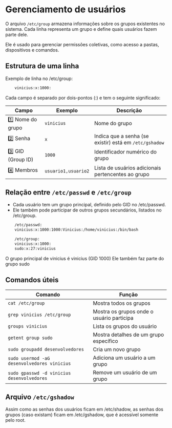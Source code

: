 # Gerenciamento de usuários

O arquivo `/etc/group` armazena informações sobre os grupos existentes no sistema.
Cada linha representa um grupo e define quais usuários fazem parte dele.

Ele é usado para gerenciar permissões coletivas, como acesso a pastas, dispositivos e comandos.

## Estrutura de uma linha
Exemplo de linha no /etc/group:
```bash
    vinicius:x:1000:
```
Cada campo é separado por dois-pontos (:) e tem o seguinte significado:

| Campo              | Exemplo             | Descrição                                              |
| ------------------ | ------------------- | ------------------------------------------------------ |
| 1️⃣ Nome do grupo  | `vinicius`          | Nome do grupo                                          |
| 2️⃣ Senha          | `x`                 | Indica que a senha (se existir) está em `/etc/gshadow` |
| 3️⃣ GID (Group ID) | `1000`              | Identificador numérico do grupo                        |
| 4️⃣ Membros        | `usuario1,usuario2` | Lista de usuários adicionais pertencentes ao grupo     |

## Relação entre `/etc/passwd` e `/etc/group`

* Cada usuário tem um grupo principal, definido pelo GID no /etc/passwd.
* Ele também pode participar de outros grupos secundários, listados no /etc/group.
```bash
    /etc/passwd:
    vinicius:x:1000:1000:Vinicius:/home/vinicius:/bin/bash

    /etc/group:
    vinicius:x:1000:
    sudo:x:27:vinicius
```
O grupo principal de vinicius é vinicius (GID 1000)
Ele também faz parte do grupo sudo

## Comandos úteis

| Comando                                     | Função                                    |
| ------------------------------------------- | ----------------------------------------- |
| `cat /etc/group`                            | Mostra todos os grupos                    |
| `grep vinicius /etc/group`                  | Mostra os grupos onde o usuário participa |
| `groups vinicius`                           | Lista os grupos do usuário                |
| `getent group sudo`                         | Mostra detalhes de um grupo específico    |
| `sudo groupadd desenvolvedores`             | Cria um novo grupo                        |
| `sudo usermod -aG desenvolvedores vinicius` | Adiciona um usuário a um grupo            |
| `sudo gpasswd -d vinicius desenvolvedores`  | Remove um usuário de um grupo             |

## Arquivo `/etc/gshadow`
Assim como as senhas dos usuários ficam em /etc/shadow,
as senhas dos grupos (caso existam) ficam em /etc/gshadow,
que é acessível somente pelo root.
